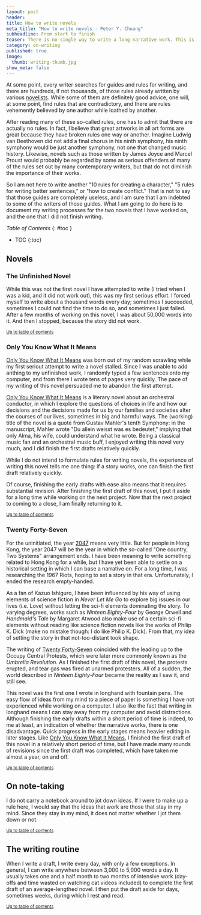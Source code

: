 ```yaml
---
layout: post
header: 
title: How to write novels
meta_title: "How to write novels - Peter Y. Chuang"
subheadline: From start to finish
teaser: There is no single way to write a long narrative work. This is how I go about writing them.
category: on-writing
published: true
image: 
  thumb: writing-thumb.jpg
show_meta: false
---
```

At some point, every writer searches for guides and rules for writing, and there are hundreds, if not thousands, of those rules already written by various [novelists][1]. While some of them are definitely good advice, one will, at some point, find rules that are contradictory, and there are rules vehemently believed by one author while loathed by another.

After reading many of these so-called rules, one has to admit that there are actually no rules. In fact, I believe that great artworks in all art forms are great because they have broken rules one way or another. Imagine Ludwig van Beethoven did not add a final chorus in his ninth symphony, his ninth symphony would be just another symphony, not one that changed music history. Likewise, novels such as those written by James Joyce and Marcel Proust would probably be regarded by some as serious offenders of many of the rules set out by many contemporary writers, but that do not diminish the importance of their works.

So I am not here to write another "10 rules for creating a character," "5 rules for writing better sentences," or "how to create conflict." That is not to say that those guides are completely useless, and I am sure that I am indebted to some of the writers of those guides. What I am going to do here is to document my writing processes for the two novels that I have worked on, and the one that I did not finish writing.

*Table of Contents*
{: #toc }
*  TOC
{:toc}

<p />

## Novels

### The Unfinished Novel

While this was not the first novel I have attempted to write (I tried when I was a kid, and it did not work out), this was my first serious effort. I forced myself to write about a thousand words every day; sometimes I succeeded, sometimes I could not find the time to do so, and sometimes I just failed. After a few months of working on this novel, I was about 50,000 words into it. And then I stopped, because the story did not work.

<small markdown="1">[Up to table of contents](#toc)</small>


### Only You Know What It Means

[Only You Know What It Means][2] was born out of my random scrawling while my first seriout attempt to write a novel stalled. Since I was unable to add anthing to my unfinished work, I randomly typed a few sentences onto my computer, and from there I wrote tens of pages very quickly. The pace of my writing of this novel persuaded me to abandon the first attempt.

[Only You Know What It Means][2] is a literary novel about an orchestral conductor, in which I explore the questions of choices in life and how our decisions and the decisions made for us by our families and societies alter the courses of our lives, sometimes in big and harmful ways. The (working) title of the novel is a quote from Gustav Mahler's tenth Symphony: in the manuscript, Mahler wrote "Du allein weisst was es bedeutet," implying that only Alma, his wife, could understand what he wrote. Being a classical music fan and an orchestral music buff, I enjoyed writing this novel very much, and I did finish the first drafts relatively quickly.

While I do not intend to formulate rules for writing novels, the experience of writing this novel tells me one thing: if a story works, one can finish the first draft relatively quickly.

Of course, finishing the early drafts with ease also means that it requires substantial revision. After finishing the first draft of this novel, I put it aside for a long time while working on the next project. Now that the next project to coming to a close, I am finally returning to it.

<small markdown="1">[Up to table of contents](#toc)</small>


### Twenty Forty-Seven

For the uninitiated, the year [2047][3] means very little. But for people in Hong Kong, the year 2047 will be the year in which the so-called "One country, Two Systems" arrangement ends. I have been meaning to write something related to Hong Kong for a while, but I have yet been able to settle on a historical setting in which I can base a narrative on. For a long time, I was researching the 1967 Riots, hoping to set a story in that era. Unfortunately, I ended the research empty-handed.

As a fan of Kazuo Ishiguro, I have been influenced by his way of using elements of science fiction in <em>Never Let Me Go</em> to explore big issues in our lives (i.e. Love) without letting the sci-fi elements dominating the story. To varying degrees, works such as <em>Ninteen Eighty-Four</em> by George Orwell and <em>Handmaid's Tale</em> by Margaret Atwood also make use of a certain sci-fi elements without reading like science fiction novels like the works of Philip K. Dick (make no mistake though: I do like Philip K. Dick). From that, my idea of setting the story in that not-too-distant took shape.

The writing of [Twenty Forty-Seven][3] coincided with the leading up to the Occupy Central Protests, which were later more commonly known as the <em>Umbrella Revolution</em>. As I finished the first draft of this novel, the protests erupted, and tear gas was fired at unarmed protesters. All of a sudden, the world described in <em>Ninteen Eighty-Four</em> became the reality as I saw it, and still see.

This novel was the first one I wrote in longhand with fountain pens. The easy flow of ideas from my mind to a piece of paper is something I have not experienced while working on a computer. I also like the fact that writing in longhand means I can stay away from my computer and avoid distractions. Although finishing the early drafts within a short period of time is indeed, to me at least, an indication of whether the narrative works, there is one disadvantage. Quick progress in the early stages means heavier editing in later stages. Like [Only You Know What It Means][2], I finished the first draft of this novel in a relatively short period of time, but I have made many rounds of revisions since the first draft was completed, which have taken me almost a year, on and off.

<small markdown="1">[Up to table of contents](#toc)</small>


## On note-taking

I do not carry a notebook around to jot down ideas. If I were to make up a rule here, I would say that the ideas that work are those that stay in my mind. Since they stay in my mind, it does not matter whether I jot them down or not.

<small markdown="1">[Up to table of contents](#toc)</small>


## The writing routine

When I write a draft, I write every day, with only a few exceptions. In general, I can write anywhere between 3,000 to 5,000 words a day. It usually takes one and a half month to two months of intensive work (day-offs and time wasted on watching cat videos included) to complete the first draft of an average-lengthed novel. I then put the draft aside for days, sometimes weeks, during which I rest and read.

<small markdown="1">[Up to table of contents](#toc)</small>




[1]: /
[2]: /novels/only-you-know-what-it-means/
[3]: /novels/2047/
